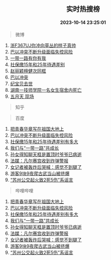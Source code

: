 <div align="center"><h2>实时热搜榜</h2><h4>2023-10-14 23:25:01</h4></div>

> 微博  

1. [浙F367UJ你冲向草丛的样子真帅](https://s.weibo.com/weibo?q=%23%E6%B5%99F367UJ%E4%BD%A0%E5%86%B2%E5%90%91%E8%8D%89%E4%B8%9B%E7%9A%84%E6%A0%B7%E5%AD%90%E7%9C%9F%E5%B8%85%23&t=31&band_rank=1&Refer=top)<br />
2. [巴以冲突不断升级面临失控风险](https://s.weibo.com/weibo?q=%23%E5%B7%B4%E4%BB%A5%E5%86%B2%E7%AA%81%E4%B8%8D%E6%96%AD%E5%8D%87%E7%BA%A7%E9%9D%A2%E4%B8%B4%E5%A4%B1%E6%8E%A7%E9%A3%8E%E9%99%A9%23&t=31&band_rank=2&Refer=top)<br />
3. [一带一路有你有我](https://s.weibo.com/weibo?q=%23%E4%B8%80%E5%B8%A6%E4%B8%80%E8%B7%AF%E6%9C%89%E4%BD%A0%E6%9C%89%E6%88%91%23&t=31&band_rank=3&Refer=top)<br />
4. [社保缴15年和25年待遇差别](https://s.weibo.com/weibo?q=%23%E7%A4%BE%E4%BF%9D%E7%BC%B415%E5%B9%B4%E5%92%8C25%E5%B9%B4%E5%BE%85%E9%81%87%E5%B7%AE%E5%88%AB%23&t=31&band_rank=4&Refer=top)<br />
5. [赵丽颖檀健次同框](https://s.weibo.com/weibo?q=%23%E8%B5%B5%E4%B8%BD%E9%A2%96%E6%AA%80%E5%81%A5%E6%AC%A1%E5%90%8C%E6%A1%86%23&t=31&band_rank=5&Refer=top)<br />
6. [巴以冲突](https://s.weibo.com/weibo?q=%23%E5%B7%B4%E4%BB%A5%E5%86%B2%E7%AA%81%23&t=31&band_rank=6&Refer=top)<br />
7. [纪宝贝去世](https://s.weibo.com/weibo?q=%23%E7%BA%AA%E5%AE%9D%E8%B4%9D%E5%8E%BB%E4%B8%96%23&t=31&band_rank=7&Refer=top)<br />
8. [湖南一技师学院一名女生宿舍内死亡](https://s.weibo.com/weibo?q=%23%E6%B9%96%E5%8D%97%E4%B8%80%E6%8A%80%E5%B8%88%E5%AD%A6%E9%99%A2%E4%B8%80%E5%90%8D%E5%A5%B3%E7%94%9F%E5%AE%BF%E8%88%8D%E5%86%85%E6%AD%BB%E4%BA%A1%23&t=31&band_rank=8&Refer=top)<br />
9. [五月天 现场](https://s.weibo.com/weibo?q=%E4%BA%94%E6%9C%88%E5%A4%A9%20%E7%8E%B0%E5%9C%BA&t=31&band_rank=9&Refer=top)<br />

> 知乎  


> 百度  

1. [把青春华章写在祖国大地上](https://www.baidu.com/s?wd=%E6%8A%8A%E9%9D%92%E6%98%A5%E5%8D%8E%E7%AB%A0%E5%86%99%E5%9C%A8%E7%A5%96%E5%9B%BD%E5%A4%A7%E5%9C%B0%E4%B8%8A&sa=fyb_news&rsv_dl=fyb_news)<br />
2. [巴以冲突不断升级面临失控风险](https://www.baidu.com/s?wd=%E5%B7%B4%E4%BB%A5%E5%86%B2%E7%AA%81%E4%B8%8D%E6%96%AD%E5%8D%87%E7%BA%A7%E9%9D%A2%E4%B8%B4%E5%A4%B1%E6%8E%A7%E9%A3%8E%E9%99%A9&sa=fyb_news&rsv_dl=fyb_news)<br />
3. [社保缴15年和25年待遇差别有多大](https://www.baidu.com/s?wd=%E7%A4%BE%E4%BF%9D%E7%BC%B415%E5%B9%B4%E5%92%8C25%E5%B9%B4%E5%BE%85%E9%81%87%E5%B7%AE%E5%88%AB%E6%9C%89%E5%A4%9A%E5%A4%A7&sa=fyb_news&rsv_dl=fyb_news)<br />
4. [我们与“一带一路”共成长](https://www.baidu.com/s?wd=%E6%88%91%E4%BB%AC%E4%B8%8E%E2%80%9C%E4%B8%80%E5%B8%A6%E4%B8%80%E8%B7%AF%E2%80%9D%E5%85%B1%E6%88%90%E9%95%BF&sa=fyb_news&rsv_dl=fyb_news)<br />
5. [孙女得知聊天框是置顶时爷爷已病逝](https://www.baidu.com/s?wd=%E5%AD%99%E5%A5%B3%E5%BE%97%E7%9F%A5%E8%81%8A%E5%A4%A9%E6%A1%86%E6%98%AF%E7%BD%AE%E9%A1%B6%E6%97%B6%E7%88%B7%E7%88%B7%E5%B7%B2%E7%97%85%E9%80%9D&sa=fyb_news&rsv_dl=fyb_news)<br />
6. [法媒：凡尔赛宫收到炸弹警报](https://www.baidu.com/s?wd=%E6%B3%95%E5%AA%92%EF%BC%9A%E5%87%A1%E5%B0%94%E8%B5%9B%E5%AE%AB%E6%94%B6%E5%88%B0%E7%82%B8%E5%BC%B9%E8%AD%A6%E6%8A%A5&sa=fyb_news&rsv_dl=fyb_news)<br />
7. [女记者被轰炸后哭喊：感觉不到腿了](https://www.baidu.com/s?wd=%E5%A5%B3%E8%AE%B0%E8%80%85%E8%A2%AB%E8%BD%B0%E7%82%B8%E5%90%8E%E5%93%AD%E5%96%8A%EF%BC%9A%E6%84%9F%E8%A7%89%E4%B8%8D%E5%88%B0%E8%85%BF%E4%BA%86&sa=fyb_news&rsv_dl=fyb_news)<br />
8. [游客9块9夜爬古武当山被挤爆](https://www.baidu.com/s?wd=%E6%B8%B8%E5%AE%A29%E5%9D%979%E5%A4%9C%E7%88%AC%E5%8F%A4%E6%AD%A6%E5%BD%93%E5%B1%B1%E8%A2%AB%E6%8C%A4%E7%88%86&sa=fyb_news&rsv_dl=fyb_news)<br />
9. [“苏州公交起火致2死5伤”系谣言](https://www.baidu.com/s?wd=%E2%80%9C%E8%8B%8F%E5%B7%9E%E5%85%AC%E4%BA%A4%E8%B5%B7%E7%81%AB%E8%87%B42%E6%AD%BB5%E4%BC%A4%E2%80%9D%E7%B3%BB%E8%B0%A3%E8%A8%80&sa=fyb_news&rsv_dl=fyb_news)<br />

> 哔哩哔哩  

1. [把青春华章写在祖国大地上](https://www.baidu.com/s?wd=%E6%8A%8A%E9%9D%92%E6%98%A5%E5%8D%8E%E7%AB%A0%E5%86%99%E5%9C%A8%E7%A5%96%E5%9B%BD%E5%A4%A7%E5%9C%B0%E4%B8%8A&sa=fyb_news&rsv_dl=fyb_news)<br />
2. [巴以冲突不断升级面临失控风险](https://www.baidu.com/s?wd=%E5%B7%B4%E4%BB%A5%E5%86%B2%E7%AA%81%E4%B8%8D%E6%96%AD%E5%8D%87%E7%BA%A7%E9%9D%A2%E4%B8%B4%E5%A4%B1%E6%8E%A7%E9%A3%8E%E9%99%A9&sa=fyb_news&rsv_dl=fyb_news)<br />
3. [社保缴15年和25年待遇差别有多大](https://www.baidu.com/s?wd=%E7%A4%BE%E4%BF%9D%E7%BC%B415%E5%B9%B4%E5%92%8C25%E5%B9%B4%E5%BE%85%E9%81%87%E5%B7%AE%E5%88%AB%E6%9C%89%E5%A4%9A%E5%A4%A7&sa=fyb_news&rsv_dl=fyb_news)<br />
4. [我们与“一带一路”共成长](https://www.baidu.com/s?wd=%E6%88%91%E4%BB%AC%E4%B8%8E%E2%80%9C%E4%B8%80%E5%B8%A6%E4%B8%80%E8%B7%AF%E2%80%9D%E5%85%B1%E6%88%90%E9%95%BF&sa=fyb_news&rsv_dl=fyb_news)<br />
5. [孙女得知聊天框是置顶时爷爷已病逝](https://www.baidu.com/s?wd=%E5%AD%99%E5%A5%B3%E5%BE%97%E7%9F%A5%E8%81%8A%E5%A4%A9%E6%A1%86%E6%98%AF%E7%BD%AE%E9%A1%B6%E6%97%B6%E7%88%B7%E7%88%B7%E5%B7%B2%E7%97%85%E9%80%9D&sa=fyb_news&rsv_dl=fyb_news)<br />
6. [法媒：凡尔赛宫收到炸弹警报](https://www.baidu.com/s?wd=%E6%B3%95%E5%AA%92%EF%BC%9A%E5%87%A1%E5%B0%94%E8%B5%9B%E5%AE%AB%E6%94%B6%E5%88%B0%E7%82%B8%E5%BC%B9%E8%AD%A6%E6%8A%A5&sa=fyb_news&rsv_dl=fyb_news)<br />
7. [女记者被轰炸后哭喊：感觉不到腿了](https://www.baidu.com/s?wd=%E5%A5%B3%E8%AE%B0%E8%80%85%E8%A2%AB%E8%BD%B0%E7%82%B8%E5%90%8E%E5%93%AD%E5%96%8A%EF%BC%9A%E6%84%9F%E8%A7%89%E4%B8%8D%E5%88%B0%E8%85%BF%E4%BA%86&sa=fyb_news&rsv_dl=fyb_news)<br />
8. [游客9块9夜爬古武当山被挤爆](https://www.baidu.com/s?wd=%E6%B8%B8%E5%AE%A29%E5%9D%979%E5%A4%9C%E7%88%AC%E5%8F%A4%E6%AD%A6%E5%BD%93%E5%B1%B1%E8%A2%AB%E6%8C%A4%E7%88%86&sa=fyb_news&rsv_dl=fyb_news)<br />
9. [“苏州公交起火致2死5伤”系谣言](https://www.baidu.com/s?wd=%E2%80%9C%E8%8B%8F%E5%B7%9E%E5%85%AC%E4%BA%A4%E8%B5%B7%E7%81%AB%E8%87%B42%E6%AD%BB5%E4%BC%A4%E2%80%9D%E7%B3%BB%E8%B0%A3%E8%A8%80&sa=fyb_news&rsv_dl=fyb_news)<br />
